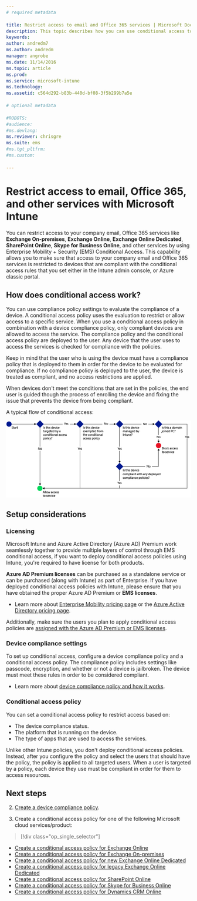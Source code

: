 ```yaml
---
# required metadata

title: Restrict access to email and Office 365 services | Microsoft Docs
description: This topic describes how you can use conditional access to allow only compliant devices to access company email and company data on SharePoint Online and other services.
keywords:
author: andredm7
ms.author: andredm
manager: angrobe
ms.date: 11/14/2016
ms.topic: article
ms.prod:
ms.service: microsoft-intune
ms.technology:
ms.assetid: c564d292-b83b-440d-bf08-3f5b299b7a5e

# optional metadata

#ROBOTS:
#audience:
#ms.devlang:
ms.reviewer: chrisgre
ms.suite: ems
#ms.tgt_pltfrm:
#ms.custom:

---
```


# Restrict access to email, Office 365, and other services with Microsoft Intune
You can restrict access to your company email, Office 365 services like **Exchange On-premises**, **Exchange Online**, **Exchange Online Dedicated**,  **SharePoint Online**, **Skype for Business Online**, and other services by using Enterprise Mobility + Security (EMS) Conditional Access. This capability allows you to make sure that access to your company email and Office 365 services is restricted to devices that are compliant with the conditional access rules that you set either in the Intune admin console, or Azure classic portal.
## How does conditional access work?
You can use compliance policy settings to evaluate the compliance of a device. A conditional access policy uses the evaluation to restrict or allow access to a specific service. When you use a conditional access policy in combination with a device compliance policy, only compliant devices are allowed to access the service. The compliance policy and the conditional access policy are deployed to the user. Any device that the user uses to access the services is checked for compliance with the policies.

Keep in mind that the user who is using the device must have a compliance policy that is deployed to them in order for the device to be evaluated for compliance.
If no compliance policy is deployed to the user, the device is treated as compliant, and no access restrictions are applied.

When devices don't meet the conditions that are set in the policies, the end user is guided though the process of enrolling the device and fixing the issue that prevents the device from being compliant.

A typical flow of conditional access:

![Diagram that shows the decision points that are used to determine whether a device is allowed access to a service or is blocked](../media/ConditionalAccess4.png)

## Setup considerations

### Licensing

Microsoft Intune and Azure Active Directory (Azure AD) Premium work seamlessly together to provide multiple layers of control through EMS conditional access, if you want to deploy conditional access policies using Intune, you're required to have license for both products.

**Azure AD Premium licenses** can be purchased as a standalone service or can be purchased (along with Intune) as part of Enterprise. If you have deployed conditional access policies with Intune, please ensure that you have obtained the proper Azure AD Premium or **EMS licenses**.

- Learn more about [Enterprise Mobility pricing page](https://www.microsoft.com/en-us/cloud-platform/enterprise-mobility-pricing) or the [Azure Active Directory pricing page](https://azure.microsoft.com/en-us/pricing/details/active-directory/).

Additionally, make sure the users you plan to apply conditional access policies are [assigned with the Azure AD Premium or EMS licenses](/Intune/get-started/start-with-a-paid-subscription-to-microsoft-intune-step-4.md).

### Device compliance settings

To set up conditional access, configure a device compliance policy and a conditional access policy. The compliance policy includes settings like passcode, encryption, and whether or not a device is jailbroken. The device must meet these rules in order to be considered compliant.

- Learn more about [device compliance policy and how it works](introduction-to-device-compliance-policies-in-microsoft-intune.md).

### Conditional access policy

You can set a conditional access policy to restrict access based on:
- The device compliance status.
- The platform that is running on the device.
- The type of apps that are used to access the services.

Unlike other Intune policies, you don't deploy conditional access policies. Instead, after you configure the policy and select the users that should have the policy, the policy is applied to all targeted users. When a user is targeted by a policy, each device they use must be compliant in order for them to access resources.


## Next steps


2. [Create a device compliance policy](create-a-device-compliance-policy-in-microsoft-intune.md).

2.  Create a conditional access policy for one of the following Microsoft cloud services/product:
> [!div class="op_single_selector"]
  - [Create a conditional access policy for Exchange Online](restrict-access-to-exchange-online-with-microsoft-intune.md)
  - [Create a conditional access policy for Exchange On-premises](restrict-access-to-exchange-onpremises-with-microsoft-intune.md)
  - [Create a conditional access policy for new Exchange Online Dedicated](restrict-access-to-exchange-online-with-microsoft-intune.md)
  - [Create a conditional access policy for legacy Exchange Online Dedicated](restrict-access-to-exchange-onpremises-with-microsoft-intune.md)
  - [Create a conditional access policy for SharePoint Online](restrict-access-to-sharepoint-online-with-microsoft-intune.md)
  - [Create a conditional access policy for Skype for Business Online](restrict-access-to-skype-for-business-online-with-microsoft-intune.md)
  - [Create a conditional access policy for Dynamics CRM Online](restrict-access-to-dynamics-crm-online-with-microsoft-intune.md)
